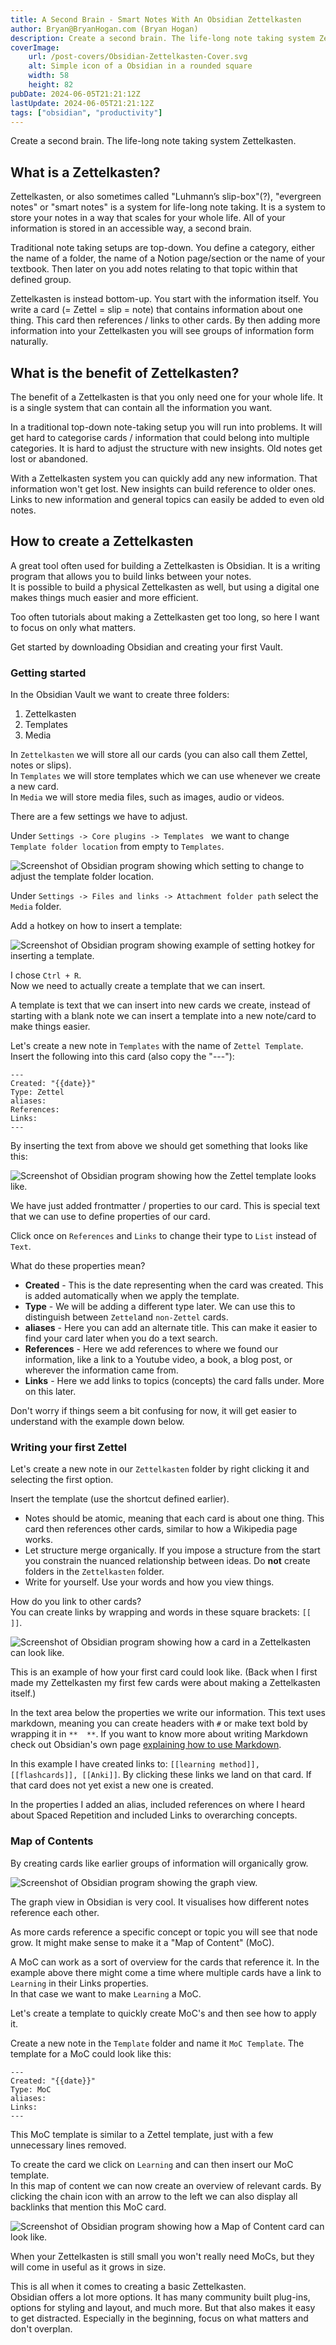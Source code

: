 ```yaml
---
title: A Second Brain - Smart Notes With An Obsidian Zettelkasten
author: Bryan@BryanHogan.com (Bryan Hogan)
description: Create a second brain. The life-long note taking system Zettelkasten.
coverImage:
    url: /post-covers/Obsidian-Zettelkasten-Cover.svg
    alt: Simple icon of a Obsidian in a rounded square
    width: 58
    height: 82
pubDate: 2024-06-05T21:21:12Z
lastUpdate: 2024-06-05T21:21:12Z
tags: ["obsidian", "productivity"]
---
```


Create a second brain. The life-long note taking system Zettelkasten.

## What is a Zettelkasten?
Zettelkasten, or also sometimes called "Luhmann’s slip-box"(?), "evergreen notes" or "smart notes" is a system for life-long note taking. It is a system to store your notes in a way that scales for your whole life. All of your information is stored in an accessible way, a second brain.

Traditional note taking setups are top-down. You define a category, either the name of a folder, the name of a Notion page/section or the name of your textbook. Then later on you add notes relating to that topic within that defined group.

Zettelkasten is instead bottom-up. You start with the information itself. You write a card (= Zettel = slip = note) that contains information about one thing. This card then references / links to other cards. By then adding more information into your Zettelkasten you will see groups of information form naturally.

## What is the benefit of Zettelkasten?
The benefit of a Zettelkasten is that you only need one for your whole life. It is a single system that can contain all the information you want.

In a traditional top-down note-taking setup you will run into problems. It will get hard to categorise cards / information that could belong into multiple categories. It is hard to adjust the structure with new insights. Old notes get lost or abandoned.

With a Zettelkasten system you can quickly add any new information. That information won't get lost. New insights can build reference to older ones. Links to new information and general topics can easily be added to even old notes.

## How to create a Zettelkasten
A great tool often used for building a Zettelkasten is Obsidian. It is a writing program that allows you to build links between your notes.  
It is possible to build a physical Zettelkasten as well, but using a digital one makes things much easier and more efficient.

Too often tutorials about making a Zettelkasten get too long, so here I want to focus on only what matters.

Get started by downloading Obsidian and creating your first Vault.

### Getting started
In the Obsidian Vault we want to create three folders:
1. Zettelkasten
2. Templates
3. Media

In `Zettelkasten` we will store all our cards (you can also call them Zettel, notes or slips).  
In `Templates` we will store templates which we can use whenever we create a new card.  
In `Media` we will store media files, such as images, audio or videos.

There are a few settings we have to adjust.

Under `Settings -> Core plugins -> Templates ` we want to change `Template folder location` from empty to `Templates`.

![Screenshot of Obsidian program showing which setting to change to adjust the template folder location.](../../assets/blog/Obsidian-Zettelkasten-Setup-Template-Settings.png)

Under `Settings -> Files and links -> Attachment folder path` select the `Media` folder.

Add a hotkey on how to insert a template:

![Screenshot of Obsidian program showing example of setting hotkey for inserting a template.](../../assets/blog/Obsidian-Zettelkasten-Setup-Template-Hotkey.png)

I chose `Ctrl + R`.  
Now we need to actually create a template that we can insert.

A template is text that we can insert into new cards we create, instead of starting with a blank note we can insert a template into a new note/card to make things easier.

Let's create a new note in `Templates` with the name of `Zettel Template`.
Insert the following into this card (also copy the "---"):

```
---
Created: "{{date}}"
Type: Zettel
aliases: 
References: 
Links:
---
```

By inserting the text from above we should get something that looks like this:

![Screenshot of Obsidian program showing how the Zettel template looks like.](../../assets/blog/Obsidian-Zettelkasten-Setup-Zettel-Template.png)

We have just added frontmatter / properties to our card. This is special text that we can use to define properties of our card.

Click once on `References` and `Links` to change their type to `List` instead of `Text`.

What do these properties mean?
- **Created** - This is the date representing when the card was created. This is added automatically when we apply the template.
- **Type** - We will be adding a different type later. We can use this to distinguish between `Zettel`and `non-Zettel` cards.
- **aliases** - Here you can add an alternate title. This can make it easier to find your card later when you do a text search.
- **References** - Here we add references to where we found our information, like a link to a Youtube video, a book, a blog post, or wherever the information came from.
- **Links** - Here we add links to topics (concepts) the card falls under. More on this later.

Don't worry if things seem a bit confusing for now, it will get easier to understand with the example down below.

### Writing your first Zettel
Let's create a new note in our `Zettelkasten` folder by right clicking it and selecting the first option.

Insert the template (use the shortcut defined earlier).

- Notes should be atomic, meaning that each card is about one thing. This card then references other cards, similar to how a Wikipedia page works.
- Let structure merge organically. If you impose a structure from the start you constrain the nuanced relationship between ideas. Do **not** create folders in the `Zettelkasten` folder.  
- Write for yourself. Use your words and how you view things.

How do you link to other cards?  
You can create links by wrapping and words in these square brackets: `[[  ]]`.

![Screenshot of Obsidian program showing how a card in a Zettelkasten can look like.](../../assets/blog/Obsidian-Zettelkasten-Setup-Card-Example.png)

This is an example of how your first card could look like. (Back when I first made my Zettelkasten my first few cards were about making a Zettelkasten itself.)

In the text area below the properties we write our information. This text uses markdown, meaning you can create headers with `#` or make text bold by wrapping it in `**  **`. If you want to know more about writing Markdown check out Obsidian's own page [explaining how to use Markdown](https://help.obsidian.md/Editing+and+formatting/Basic+formatting+syntax).

In this example I have created links to: `[[learning method]], [[flashcards]], [[Anki]]`. By clicking these links we land on that card. If that card does not yet exist a new one is created.

In the properties I added an alias, included references on where I heard about Spaced Repetition and included Links to overarching concepts.

### Map of Contents
By creating cards like earlier groups of information will organically grow.

![Screenshot of Obsidian program showing the graph view.](../../assets/blog/Obsidian-Zettelkasten-Setup-Graph-View.png)

The graph view in Obsidian is very cool. It visualises how different notes reference each other.

As more cards reference a specific concept or topic you will see that node grow. It might make sense to make it a "Map of Content" (MoC).

A MoC can work as a sort of overview for the cards that reference it. In the example above there might come a time where multiple cards have a link to `Learning` in their Links properties.  
In that case we want to make `Learning` a MoC.

Let's create a template to quickly create MoC's and then see how to apply it.

Create a new note in the `Template` folder and name it `MoC Template`. The template for a MoC could look like this:

```
---
Created: "{{date}}"
Type: MoC
aliases: 
Links:
---
```

This MoC template is similar to a Zettel template, just with a few unnecessary lines removed.

To create the card we click on `Learning` and can then insert our MoC template.  
In this map of content we can now create an overview of relevant cards. By clicking the chain icon with an arrow to the left we can also display all backlinks that mention this MoC card.

![Screenshot of Obsidian program showing how a Map of Content card can look like.](../../assets/blog/Obsidian-Zettelkasten-Setup-MOC-Example.png)

When your Zettelkasten is still small you won't really need MoCs, but they will come in useful as it grows in size.

This is all when it comes to creating a basic Zettelkasten.  
Obsidian offers a lot more options. It has many community built plug-ins, options for styling and layout, and much more. But that also makes it easy to get distracted. Especially in the beginning, focus on what matters and don't overplan.